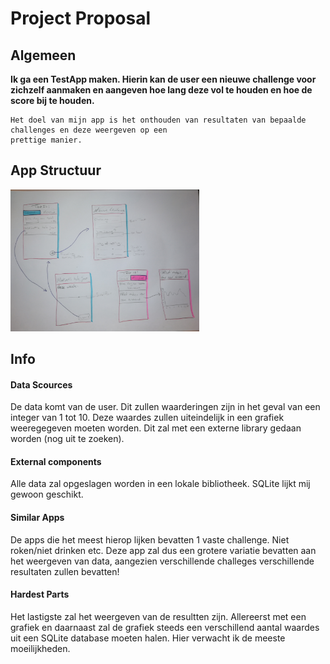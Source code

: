 # Project Proposal


## Algemeen
**Ik ga een TestApp maken. Hierin kan de user een nieuwe challenge voor zichzelf aanmaken en aangeven hoe lang deze vol te houden en hoe de score bij te houden.**

```
Het doel van mijn app is het onthouden van resultaten van bepaalde challenges en deze weergeven op een  
prettige manier.  
```


## App Structuur
<img src="https://github.com/Quint-Langeveld/Project/blob/master/doc/IMG_20190107_111622.jpg" width="60%" height="60%"/>

## Info
#### Data Scources 
De data komt van de user. Dit zullen waarderingen zijn in het geval van een integer van 1 tot 10. Deze waardes zullen uiteindelijk in een grafiek weeregegeven moeten worden. Dit zal met een externe library gedaan worden (nog uit te zoeken).


#### External components
Alle data zal opgeslagen worden in een lokale bibliotheek. SQLite lijkt mij gewoon geschikt.


#### Similar Apps
De apps die het meest hierop lijken bevatten 1 vaste challenge. Niet roken/niet drinken etc. Deze app zal dus een grotere variatie bevatten aan het weergeven van data, aangezien verschillende challeges verschillende resultaten zullen bevatten!


#### Hardest Parts
Het lastigste zal het weergeven van de resultten zijn. Allereerst met een grafiek en daarnaast zal de grafiek steeds een verschillend aantal waardes uit een SQLite database moeten halen. Hier verwacht ik de meeste moeilijkheden. 

